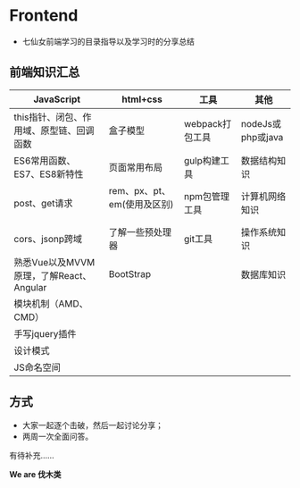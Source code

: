 # Frontend
* 七仙女前端学习的目录指导以及学习时的分享总结

## 前端知识汇总
JavaScript  | html+css  | 工具  | 其他
------------- | ------------- | ------------- | -------------
this指针、闭包、作用域、原型链、回调函数  | 盒子模型  | webpack打包工具  | nodeJs或php或java
ES6常用函数、ES7、ES8新特性  | 页面常用布局  | gulp构建工具  | 数据结构知识
post、get请求  | rem、px、pt、em(使用及区别)   | npm包管理工具  | 计算机网络知识
cors、jsonp跨域  | 了解一些预处理器  | git工具  | 操作系统知识
熟悉Vue以及MVVM原理，了解React、Angular  | BootStrap  |   | 数据库知识
模块机制（AMD、CMD）  |   |    | 
手写jquery插件  |   |    | 
设计模式  |   |     | 
JS命名空间  |   |     | 

## 方式
* 大家一起逐个击破，然后一起讨论分享；
* 两周一次全面问答。

有待补充……

**We are 伐木类**
